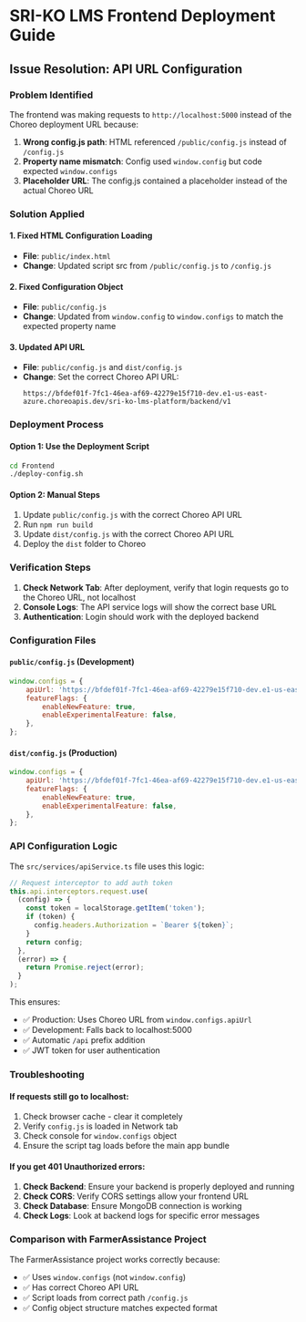 # SRI-KO LMS Frontend Deployment Guide

## Issue Resolution: API URL Configuration

### Problem Identified
The frontend was making requests to `http://localhost:5000` instead of the Choreo deployment URL because:

1. **Wrong config.js path**: HTML referenced `/public/config.js` instead of `/config.js`
2. **Property name mismatch**: Config used `window.config` but code expected `window.configs`
3. **Placeholder URL**: The config.js contained a placeholder instead of the actual Choreo URL

### Solution Applied

#### 1. Fixed HTML Configuration Loading
- **File**: `public/index.html`
- **Change**: Updated script src from `/public/config.js` to `/config.js`

#### 2. Fixed Configuration Object
- **File**: `public/config.js`
- **Change**: Updated from `window.config` to `window.configs` to match the expected property name

#### 3. Updated API URL
- **File**: `public/config.js` and `dist/config.js`
- **Change**: Set the correct Choreo API URL:
  ```
  https://bfdef01f-7fc1-46ea-af69-42279e15f710-dev.e1-us-east-azure.choreoapis.dev/sri-ko-lms-platform/backend/v1
  ```

### Deployment Process

#### Option 1: Use the Deployment Script
```bash
cd Frontend
./deploy-config.sh
```

#### Option 2: Manual Steps
1. Update `public/config.js` with the correct Choreo API URL
2. Run `npm run build`
3. Update `dist/config.js` with the correct Choreo API URL
4. Deploy the `dist` folder to Choreo

### Verification Steps

1. **Check Network Tab**: After deployment, verify that login requests go to the Choreo URL, not localhost
2. **Console Logs**: The API service logs will show the correct base URL
3. **Authentication**: Login should work with the deployed backend

### Configuration Files

#### `public/config.js` (Development)
```javascript
window.configs = {
    apiUrl: 'https://bfdef01f-7fc1-46ea-af69-42279e15f710-dev.e1-us-east-azure.choreoapis.dev/sri-ko-lms-platform/backend/v1',
    featureFlags: {
        enableNewFeature: true,
        enableExperimentalFeature: false,
    },
};
```

#### `dist/config.js` (Production)
```javascript
window.configs = {
    apiUrl: 'https://bfdef01f-7fc1-46ea-af69-42279e15f710-dev.e1-us-east-azure.choreoapis.dev/sri-ko-lms-platform/backend/v1',
    featureFlags: {
        enableNewFeature: true,
        enableExperimentalFeature: false,
    },
};
```

### API Configuration Logic

The `src/services/apiService.ts` file uses this logic:
```typescript
// Request interceptor to add auth token
this.api.interceptors.request.use(
  (config) => {
    const token = localStorage.getItem('token');
    if (token) {
      config.headers.Authorization = `Bearer ${token}`;
    }
    return config;
  },
  (error) => {
    return Promise.reject(error);
  }
);
```

This ensures:
- ✅ Production: Uses Choreo URL from `window.configs.apiUrl`
- ✅ Development: Falls back to localhost:5000
- ✅ Automatic `/api` prefix addition
- ✅ JWT token for user authentication

### Troubleshooting

#### If requests still go to localhost:
1. Check browser cache - clear it completely
2. Verify `config.js` is loaded in Network tab
3. Check console for `window.configs` object
4. Ensure the script tag loads before the main app bundle

#### If you get 401 Unauthorized errors:
1. **Check Backend**: Ensure your backend is properly deployed and running
2. **Check CORS**: Verify CORS settings allow your frontend URL
3. **Check Database**: Ensure MongoDB connection is working
4. **Check Logs**: Look at backend logs for specific error messages

### Comparison with FarmerAssistance Project

The FarmerAssistance project works correctly because:
- ✅ Uses `window.configs` (not `window.config`)
- ✅ Has correct Choreo API URL
- ✅ Script loads from correct path `/config.js`
- ✅ Config object structure matches expected format
